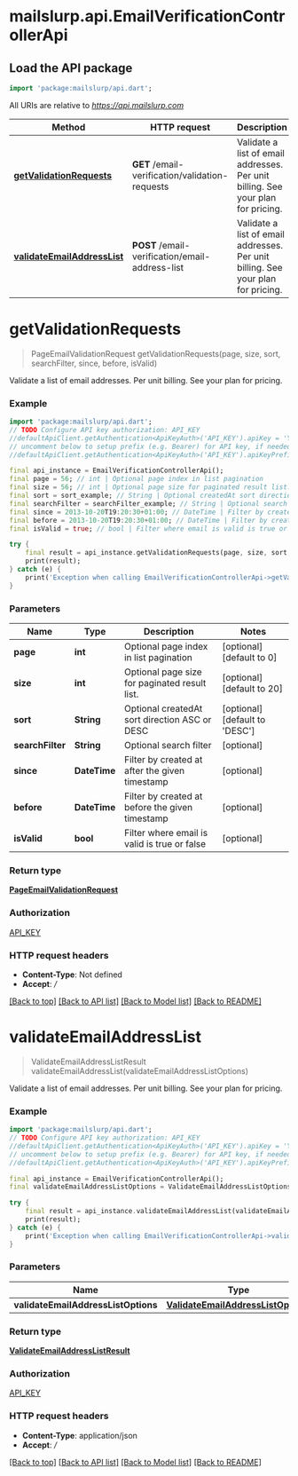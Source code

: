 # mailslurp.api.EmailVerificationControllerApi

## Load the API package
```dart
import 'package:mailslurp/api.dart';
```

All URIs are relative to *https://api.mailslurp.com*

Method | HTTP request | Description
------------- | ------------- | -------------
[**getValidationRequests**](EmailVerificationControllerApi#getvalidationrequests) | **GET** /email-verification/validation-requests | Validate a list of email addresses. Per unit billing. See your plan for pricing.
[**validateEmailAddressList**](EmailVerificationControllerApi#validateemailaddresslist) | **POST** /email-verification/email-address-list | Validate a list of email addresses. Per unit billing. See your plan for pricing.


# **getValidationRequests**
> PageEmailValidationRequest getValidationRequests(page, size, sort, searchFilter, since, before, isValid)

Validate a list of email addresses. Per unit billing. See your plan for pricing.

### Example
```dart
import 'package:mailslurp/api.dart';
// TODO Configure API key authorization: API_KEY
//defaultApiClient.getAuthentication<ApiKeyAuth>('API_KEY').apiKey = 'YOUR_API_KEY';
// uncomment below to setup prefix (e.g. Bearer) for API key, if needed
//defaultApiClient.getAuthentication<ApiKeyAuth>('API_KEY').apiKeyPrefix = 'Bearer';

final api_instance = EmailVerificationControllerApi();
final page = 56; // int | Optional page index in list pagination
final size = 56; // int | Optional page size for paginated result list.
final sort = sort_example; // String | Optional createdAt sort direction ASC or DESC
final searchFilter = searchFilter_example; // String | Optional search filter
final since = 2013-10-20T19:20:30+01:00; // DateTime | Filter by created at after the given timestamp
final before = 2013-10-20T19:20:30+01:00; // DateTime | Filter by created at before the given timestamp
final isValid = true; // bool | Filter where email is valid is true or false

try {
    final result = api_instance.getValidationRequests(page, size, sort, searchFilter, since, before, isValid);
    print(result);
} catch (e) {
    print('Exception when calling EmailVerificationControllerApi->getValidationRequests: $e\n');
}
```

### Parameters

Name | Type | Description  | Notes
------------- | ------------- | ------------- | -------------
 **page** | **int**| Optional page index in list pagination | [optional] [default to 0]
 **size** | **int**| Optional page size for paginated result list. | [optional] [default to 20]
 **sort** | **String**| Optional createdAt sort direction ASC or DESC | [optional] [default to 'DESC']
 **searchFilter** | **String**| Optional search filter | [optional] 
 **since** | **DateTime**| Filter by created at after the given timestamp | [optional] 
 **before** | **DateTime**| Filter by created at before the given timestamp | [optional] 
 **isValid** | **bool**| Filter where email is valid is true or false | [optional] 

### Return type

[**PageEmailValidationRequest**](PageEmailValidationRequest)

### Authorization

[API_KEY](../README#API_KEY)

### HTTP request headers

 - **Content-Type**: Not defined
 - **Accept**: */*

[[Back to top]](#) [[Back to API list]](../README#documentation-for-api-endpoints) [[Back to Model list]](../README#documentation-for-models) [[Back to README]](../README)

# **validateEmailAddressList**
> ValidateEmailAddressListResult validateEmailAddressList(validateEmailAddressListOptions)

Validate a list of email addresses. Per unit billing. See your plan for pricing.

### Example
```dart
import 'package:mailslurp/api.dart';
// TODO Configure API key authorization: API_KEY
//defaultApiClient.getAuthentication<ApiKeyAuth>('API_KEY').apiKey = 'YOUR_API_KEY';
// uncomment below to setup prefix (e.g. Bearer) for API key, if needed
//defaultApiClient.getAuthentication<ApiKeyAuth>('API_KEY').apiKeyPrefix = 'Bearer';

final api_instance = EmailVerificationControllerApi();
final validateEmailAddressListOptions = ValidateEmailAddressListOptions(); // ValidateEmailAddressListOptions | 

try {
    final result = api_instance.validateEmailAddressList(validateEmailAddressListOptions);
    print(result);
} catch (e) {
    print('Exception when calling EmailVerificationControllerApi->validateEmailAddressList: $e\n');
}
```

### Parameters

Name | Type | Description  | Notes
------------- | ------------- | ------------- | -------------
 **validateEmailAddressListOptions** | [**ValidateEmailAddressListOptions**](ValidateEmailAddressListOptions)|  | 

### Return type

[**ValidateEmailAddressListResult**](ValidateEmailAddressListResult)

### Authorization

[API_KEY](../README#API_KEY)

### HTTP request headers

 - **Content-Type**: application/json
 - **Accept**: */*

[[Back to top]](#) [[Back to API list]](../README#documentation-for-api-endpoints) [[Back to Model list]](../README#documentation-for-models) [[Back to README]](../README)

